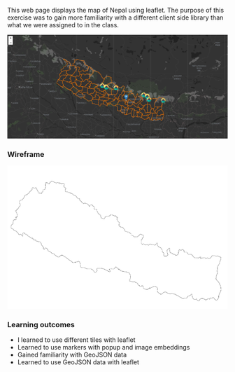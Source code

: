 This web page displays the map of Nepal using leaflet. The purpose of this exercise was to gain more familiarity with a different client side library than what we were assigned to in the class. 

![FinalVersion](map.png)

### Wireframe

![WireFrame](wireframe.png)

### Learning outcomes
- I learned to use different tiles with leaflet
- Learned to use markers with popup and image embeddings
- Gained familiarity with GeoJSON data
- Learned to use GeoJSON data with leaflet


